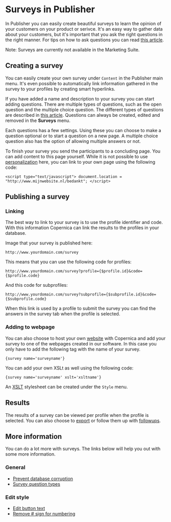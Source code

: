 # Surveys in Publisher

In Publisher you can easily create beautiful surveys to learn the 
opinion of your customers on your product or serivce. It's an easy way 
to gather data about your customers, but it's important that you ask the 
right questions in the right manner. For tips on how to ask questions 
you can read [this article](./prevent-database-corruption).

Note: Surveys are currently not available in the Marketing Suite.

## Creating a survey

You can easily create your own survey under `Content` in the Publisher 
main menu. It's even possible to automatically link information gathered 
in the survey to your profiles by creating smart hyperlinks.

If you have added a name and description to your survey you can start 
adding questions. There are multiple types of questions, such as the open 
question and the multiple choice question. The different types of questions 
are described in [this article](./surveys-question-types). Questions can 
always be created, edited and removed in the **Surveys** menu.

Each questions has a few settings. Using these you can choose to make 
a question optional or to start a question on a new page. A multiple choice 
question also has the option of allowing multiple answers or not.

To finish your survey you send the participants to a concluding page. 
You can add content to this page yourself. While it is not possible to 
use [personalization](./personalization) here, you can link to your own 
page using the following code:

`<script type="text/javascript"> document.location = "http://www.mijnwebsite.nl/bedankt"; </script>`

## Publishing a survey

### Linking

The best way to link to your survey is to use the profile identifier and 
code. With this information Copernica can link the results to the profiles 
in your database.

Image that your survey is published here:

`http://www.yourdomain.com/survey`

This means that you can use the following code for profiles:

`http://www.yourdomain.com/survey?profile={$profile.id}&code={$profile.code}`

And this code for subprofiles:

`http://www.yourdomain.com/survey?subprofile={$subprofile.id}&code={$subprofile.code}`

When this link is used by a profile to submit the survey you can find the 
answers in the survey tab when the profile is selected.

### Adding to webpage

You can also choose to host your own [website](./websites) with Copernica 
and add your survey to one of the webpages created in our software. In this 
case you only have to add the following tag with the name of your survey.

`{survey name='surveyname'}`

You can add your own XSLt as well using the following code:

`{survey name='surveyname' xslt='xsltname'}`

An [XSLT](css-and-xslt) stylesheet can be created under the `Style` menu.

## Results

The results of a survey can be viewed per profile when the profile is 
selected. You can also choose to [export](./surveys-export-results) or 
follow them up with [followups](./followups).

## More information

You can do a lot more with surveys. The links below will help you 
out with some more information.

### General

* [Prevent database corruption](./prevent-database-corruption)
* [Survey question types](./surveys-question-types)

### Edit style

* [Edit button text](./surveys-edit-buttons)
* [Remove # sign for numbering](./surveys-remove-hashtag)
